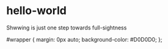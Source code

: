 # hello-world
Shwwing is just one step towards full-sightness

#wrapper {
  margin: 0px auto;
  background-color: #D0D0D0;
};
